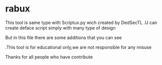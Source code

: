 # rabux
This tool is same type with Scriptux.py wich created by DedSecTL
.U can create deface script simply with many type of design


But in this file there are some additions that you can see

.This tool is for educational only,we are not responsible for any misuse

Thanks for all people who have contribute
